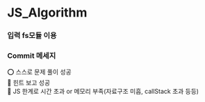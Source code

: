 # JS_Algorithm

### 입력 fs모듈 이용

### Commit 메세지
⭕ 스스로 문제 풀이 성공 </br>
💢 힌트 보고 성공</br>
🚫 JS 한계로 시간 초과 or 메모리 부족(자료구조 미흡, callStack 초과 등등)
